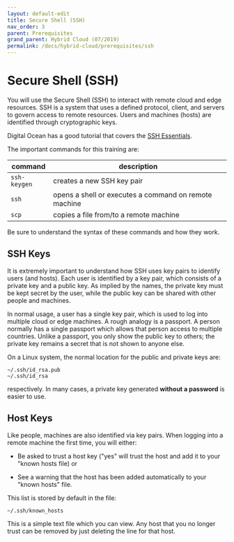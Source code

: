 ```yaml
---
layout: default-edit
title: Secure Shell (SSH)
nav_order: 3
parent: Prerequisites
grand_parent: Hybrid Cloud (07/2019)
permalink: /docs/hybrid-cloud/prerequisites/ssh
---
```


# Secure Shell (SSH)

You will use the Secure Shell (SSH) to interact with remote cloud and
edge resources. SSH is a system that uses a defined protocol, client,
and servers to govern access to remote resources. Users and machines
(hosts) are identified through cryptographic keys.

Digital Ocean has a good tutorial that covers the [SSH
Essentials](https://www.digitalocean.com/community/tutorials/ssh-essentials-working-with-ssh-servers-clients-and-keys).

The important commands for this training are:

| command | description |
| --- | --- |
| `ssh-keygen` | creates a new SSH key pair |
| `ssh` | opens a shell or executes a command on remote machine |
| `scp` | copies a file from/to a remote machine |

Be sure to understand the syntax of these commands and how they work.

## SSH Keys

It is extremely important to understand how SSH uses key pairs to
identify users (and hosts).  Each user is identified by a key pair,
which consists of a private key and a public key. As implied by the
names, the private key must be kept secret by the user, while the
public key can be shared with other people and machines.

In normal usage, a user has a single key pair, which is used to log
into multiple cloud or edge machines. A rough analogy is a passport. A
person normally has a single passport which allows that person access
to multiple countries. Unlike a passport, you only show the public key
to others; the private key remains a secret that is not shown to
anyone else.

On a Linux system, the normal location for the public and private keys
are:

```
~/.ssh/id_rsa.pub
~/.ssh/id_rsa
```

respectively. In many cases, a private key generated **without a
password** is easier to use. 

## Host Keys

Like people, machines are also identified via key pairs. When logging
into a remote machine the first time, you will either:

 - Be asked to trust a host key ("yes" will trust the host and add it
   to your "known hosts file) or 

 - See a warning that the host has been added automatically to your
   "known hosts" file. 

This list is stored by default in the file:

```
~/.ssh/known_hosts
```

This is a simple text file which you can view. Any host that you no
longer trust can be removed by just deleting the line for that host.
